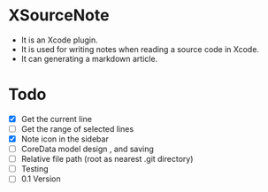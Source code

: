 # XSourceNote
- It is an Xcode plugin.
- It is used for writing notes when reading a source code in Xcode.
- It can generating a markdown article.

# Todo

- [X] Get the current line
- [ ] Get the range of selected lines
- [X] Note icon in the sidebar
- [ ] CoreData model design , and saving
- [ ] Relative file path (root as nearest .git directory)
- [ ] Testing
- [ ] 0.1 Version

